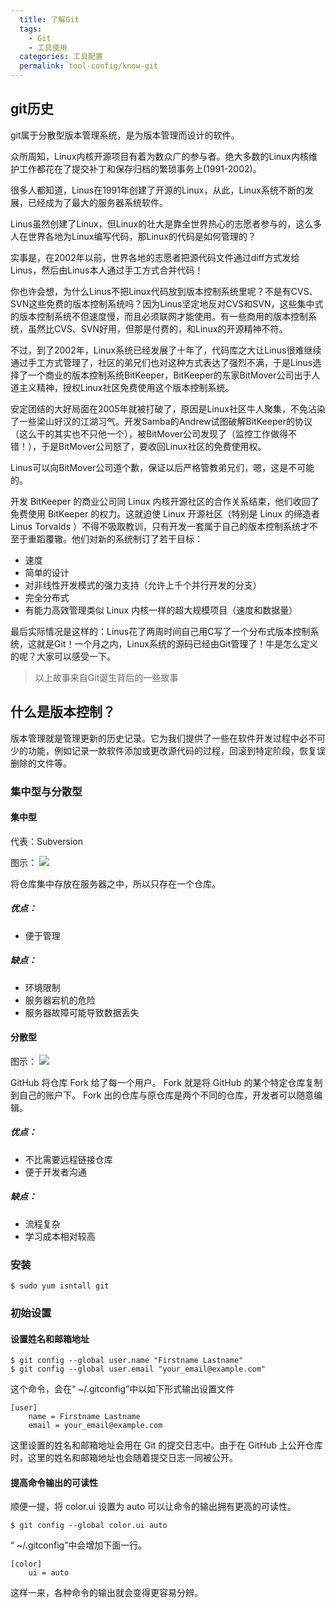 ```yaml
---
  title: 了解Git
  tags:
    - Git
    - 工具使用
  categories: 工具配置
  permalink: tool-config/know-git
---
```

## git历史

git属于分散型版本管理系统，是为版本管理而设计的软件。

众所周知，Linux内核开源项目有着为数众广的参与者。绝大多数的Linux内核维护工作都花在了提交补丁和保存归档的繁琐事务上(1991-2002)。

很多人都知道，Linus在1991年创建了开源的Linux，从此，Linux系统不断的发展，已经成为了最大的服务器系统软件。

Linus虽然创建了Linux，但Linux的壮大是靠全世界热心的志愿者参与的，这么多人在世界各地为Linux编写代码，那Linux的代码是如何管理的？

实事是，在2002年以前，世界各地的志愿者把源代码文件通过diff方式发给Linus，然后由Linus本人通过手工方式合并代码！

你也许会想，为什么Linus不把Linux代码放到版本控制系统里呢？不是有CVS、SVN这些免费的版本控制系统吗？因为Linus坚定地反对CVS和SVN，这些集中式的版本控制系统不但速度慢，而且必须联网才能使用。有一些商用的版本控制系统，虽然比CVS、SVN好用，但那是付费的，和Linux的开源精神不符。

不过，到了2002年，Linux系统已经发展了十年了，代码库之大让Linus很难继续通过手工方式管理了，社区的弟兄们也对这种方式表达了强烈不满，于是Linus选择了一个商业的版本控制系统BitKeeper，BitKeeper的东家BitMover公司出于人道主义精神，授权Linux社区免费使用这个版本控制系统。

安定团结的大好局面在2005年就被打破了，原因是Linux社区牛人聚集，不免沾染了一些梁山好汉的江湖习气。开发Samba的Andrew试图破解BitKeeper的协议（这么干的其实也不只他一个），被BitMover公司发现了（监控工作做得不错！），于是BitMover公司怒了，要收回Linux社区的免费使用权。

Linus可以向BitMover公司道个歉，保证以后严格管教弟兄们，嗯，这是不可能的。

开发 BitKeeper 的商业公司同 Linux 内核开源社区的合作关系结束，他们收回了免费使用 BitKeeper 的权力。这就迫使 Linux 开源社区（特别是 Linux 的缔造者 Linus Torvalds ）不得不吸取教训，只有开发一套属于自己的版本控制系统才不至于重蹈覆辙。他们对新的系统制订了若干目标：

- 速度
- 简单的设计
- 对非线性开发模式的强力支持（允许上千个并行开发的分支）
- 完全分布式
- 有能力高效管理类似 Linux 内核一样的超大规模项目（速度和数据量）

最后实际情况是这样的：Linus花了两周时间自己用C写了一个分布式版本控制系统，这就是Git！一个月之内，Linux系统的源码已经由Git管理了！牛是怎么定义的呢？大家可以感受一下。

> 以上故事来自Git诞生背后的一些故事

## 什么是版本控制？

版本管理就是管理更新的历史记录。它为我们提供了一些在软件开发过程中必不可少的功能，例如记录一款软件添加或更改源代码的过程，回滚到特定阶段，恢复误删除的文件等。

### 集中型与分散型

#### 集中型

代表：Subversion

图示：
![](http://i.imgur.com/JFQIGUF.png)

将仓库集中存放在服务器之中，所以只存在一个仓库。

##### 优点：

- 便于管理

##### 缺点：

- 环境限制
- 服务器宕机的危险
- 服务器故障可能导致数据丢失

#### 分散型

图示：
![](http://i.imgur.com/vqDb0zh.png)

GitHub 将仓库 Fork 给了每一个用户。 Fork 就是将 GitHub 的某个特定仓库复制到自己的账户下。 Fork 出的仓库与原仓库是两个不同的仓库，开发者可以随意编辑。

##### 优点：

- 不比需要远程链接仓库
- 便于开发者沟通

##### 缺点：

- 流程复杂
- 学习成本相对较高

### 安装

    $ sudo yum isntall git


### 初始设置

#### 设置姓名和邮箱地址
    
    $ git config --global user.name "Firstname Lastname"
    $ git config --global user.email "your_email@example.com"

这个命令，会在“ ~/.gitconfig”中以如下形式输出设置文件

    [user]
        name = Firstname Lastname
        email = your_email@example.com

这里设置的姓名和邮箱地址会用在 Git 的提交日志中。由于在 GitHub 上公开仓库时，这里的姓名和邮箱地址也会随着提交日志一同被公开。

#### 提高命令输出的可读性

顺便一提，将 color.ui 设置为 auto 可以让命令的输出拥有更高的可读性。

    $ git config --global color.ui auto

“ ~/.gitconfig”中会增加下面一行。
    
    [color]
        ui = auto

这样一来，各种命令的输出就会变得更容易分辨。


